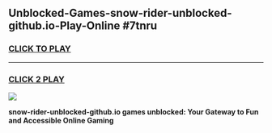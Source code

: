 
## Unblocked-Games-snow-rider-unblocked-github.io-Play-Online #7tnru
<h3>
<a href="https://news.freeplayer.one?title=snow-rider-unblocked-github.io&ref=3">CLICK TO PLAY</a></h3>
<hr>

<h3>
<a href="https://news.freeplayer.one?title=snow-rider-unblocked-github.io&ref=3">CLICK 2 PLAY</a>
  
</h3>

<a href="https://news.freeplayer.one?title=snow-rider-unblocked-github.io&ref=3"><img src="https://clearcache.store/games.png"></a>


**snow-rider-unblocked-github.io games unblocked: Your Gateway to Fun and Accessible Online Gaming**
